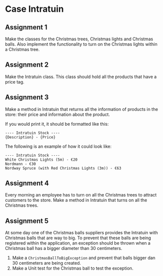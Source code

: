 # Case Intratuin

## Assignment 1
Make the classes for the Christmas trees, Christmas lights and Christmas balls. Also implement the functionality to 
turn on the Christmas lights within a Christmas tree.

## Assignment 2
Make the Intratuin class. This class should hold all the products that have a price tag.

## Assignment 3
Make a method in Intratuin that returns all the information of products in the store: their price and information about the product.

If you would print it, it should be formatted like this:

```text
---- Intratuin Stock ----
{Description} - {Price}
```

The following is an example of how it could look like:

```text
---- Intratuin Stock ----
White Christmas Lights (5m) - €20
Nordmann - €30
Nordway Spruce (with Red Christmas Lights (3m)) - €63
```

## Assignment 4
Every morning an employee has to turn on all the Christmas trees to attract customers to the store. Make a method in 
Intratuin that turns on all the Christmas trees.

## Assignment 5
At some day one of the Christmas balls suppliers provides the Intratuin with Christmas balls that are way to big. 
To prevent that these balls are being registered within the application, an exception should be thrown when a Christmas 
ball has a bigger diameter than 30 centimeters.

1.	Make a `ChristmasBallToBigException` and prevent that balls bigger dan 30 centimeters are being created.
2.	Make a Unit test for the Christmas ball to test the exception.